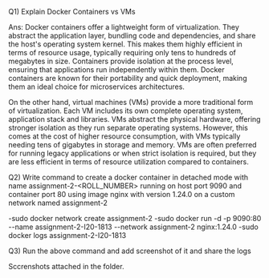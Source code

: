 Q1) Explain Docker Containers vs VMs

Ans: Docker containers offer a lightweight form of virtualization. They abstract the application layer, bundling code and dependencies, and share the host's operating system kernel. This makes them highly efficient in terms of resource usage, typically requiring only tens to hundreds of megabytes in size. Containers provide isolation at the process level, ensuring that applications run independently within them. Docker containers are known for their portability and quick deployment, making them an ideal choice for microservices architectures.

On the other hand, virtual machines (VMs) provide a more traditional form of virtualization. Each VM includes its own complete operating system, application stack and libraries. VMs abstract the physical hardware, offering stronger isolation as they run separate operating systems. However, this comes at the cost of higher resource consumption, with VMs typically needing tens of gigabytes in storage and memory. VMs are often preferred for running legacy applications or when strict isolation is required, but they are less efficient in terms of resource utilization compared to containers.

Q2) Write command to create a docker container in detached mode with name assignment-2-<ROLL_NUMBER> running on host port 9090 and container port 80 using image nginx with version 1.24.0 on a custom network named assignment-2

-sudo docker network create assignment-2
-sudo docker run -d -p 9090:80 --name assignment-2-I20-1813 --network assignment-2 nginx:1.24.0
-sudo docker logs assignment-2-I20-1813

Q3) Run the above command and add screenshot of it and share the logs

Sccrenshots attached in the folder.

